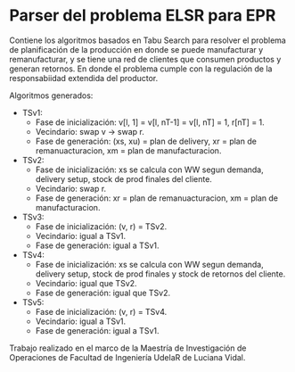 # Parser del problema ELSR para EPR

Contiene los algoritmos basados en Tabu Search para resolver el problema de planificación de la producción en donde se puede manufacturar y remanufacturar, y se tiene una red de clientes que consumen productos y generan retornos. En donde el problema cumple con la regulación de la responsabiidad extendida del productor.

Algoritmos generados:
* TSv1: 
  * Fase de inicialización: v[l, 1] = v[l, nT-1] = v[l, nT] = 1, r[nT] = 1.
  * Vecindario: swap v -> swap r.
  * Fase de generación: (xs, xu) = plan de delivery, xr = plan de remanuacturacion, xm = plan de manufacturacion. 
* TSv2:
  * Fase de inicialización: xs se calcula con WW segun demanda, delivery setup, stock de prod finales del cliente.
  * Vecindario: swap r.
  * Fase de generación: xr = plan de remanuacturacion, xm = plan de manufacturacion.
* TSv3:
  * Fase de inicialización: (v, r) = TSv2.
  * Vecindario: igual a TSv1.
  * Fase de generación: igual a TSv1.
* TSv4:
  * Fase de inicialización: xs se calcula con WW segun demanda, delivery setup, stock de prod finales y stock de retornos del cliente.
  * Vecindario: igual que TSv2.
  * Fase de generación: igual que TSv2.
* TSv5:
  * Fase de inicialización: (v, r) = TSv4.
  * Vecindario: igual a TSv1.
  * Fase de generación: igual a TSv1.


Trabajo realizado en el marco de la Maestría de Investigación de Operaciones de Facultad de Ingeniería UdelaR de Luciana Vidal.